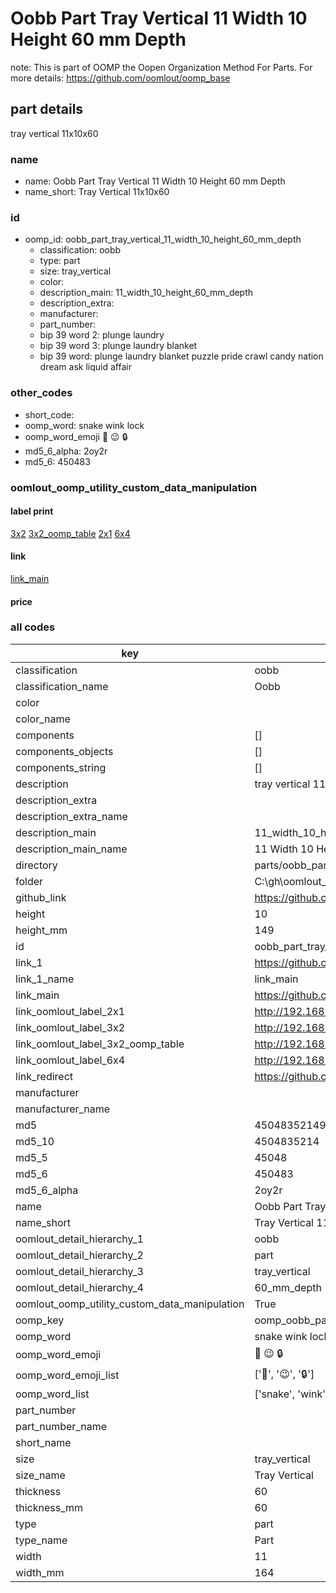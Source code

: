 # Oobb Part Tray Vertical 11 Width 10 Height 60 mm Depth  

note: This is part of OOMP the Oopen Organization Method For Parts. For more details: https://github.com/oomlout/oomp_base

##  part details
  



tray vertical 11x10x60



### name
* name: Oobb Part Tray Vertical 11 Width 10 Height 60 mm Depth
* name_short: Tray Vertical 11x10x60 
### id
* oomp_id: oobb_part_tray_vertical_11_width_10_height_60_mm_depth
  * classification: oobb
  * type: part
  * size: tray_vertical
  * color: 
  * description_main: 11_width_10_height_60_mm_depth
  * description_extra: 
  * manufacturer: 
  * part_number: 
  * bip 39 word 2: plunge laundry
  * bip 39 word 3: plunge laundry blanket
  * bip 39 word: plunge laundry blanket puzzle pride crawl candy nation dream ask liquid affair

### other_codes
* short_code: 
* oomp_word: snake wink lock
* oomp_word_emoji :snake: :wink: :lock:
* md5_6_alpha: 2oy2r
* md5_6: 450483






### oomlout_oomp_utility_custom_data_manipulation
#### label print
[3x2](http://192.168.1.245:1112/?label=oomp%202oy2r)
[3x2_oomp_table](http://192.168.1.108:1112/?label=oomp%202oy2r)
[2x1](http://192.168.1.242:1112/?label=oomp%202oy2r)
[6x4](http://192.168.1.55:1112/?label=oomp%202oy2r)    

#### link

[link_main](https://github.com/oomlout/oomlout_oobb_version_4_generated_parts/tree/main/navigation_oomp/oobb/part/tray_vertical/11_width_10_height_60_mm_depth/part)                              

#### price







### all codes 
| key | value |  
| --- | --- |  
| classification | oobb |  
| classification_name | Oobb |  
| color |  |  
| color_name |  |  
| components | [] |  
| components_objects | [] |  
| components_string | [] |  
| description | tray vertical 11x10x60 |  
| description_extra |  |  
| description_extra_name |  |  
| description_main | 11_width_10_height_60_mm_depth |  
| description_main_name | 11 Width 10 Height 60 mm Depth |  
| directory | parts/oobb_part_tray_vertical_11_width_10_height_60_mm_depth |  
| folder | C:\gh\oomlout_oobb_version_4_generated_parts\parts\oobb_part_tray_vertical_11_width_10_height_60_mm_depth |  
| github_link | https://github.com/oomlout/oomlout_oomp_part_src/tree/main/parts/oobb_part_tray_vertical_11_width_10_height_60_mm_depth |  
| height | 10 |  
| height_mm | 149 |  
| id | oobb_part_tray_vertical_11_width_10_height_60_mm_depth |  
| link_1 | https://github.com/oomlout/oomlout_oobb_version_4_generated_parts/tree/main/navigation_oomp/oobb/part/tray_vertical/11_width_10_height_60_mm_depth/part |  
| link_1_name | link_main |  
| link_main | https://github.com/oomlout/oomlout_oobb_version_4_generated_parts/tree/main/navigation_oomp/oobb/part/tray_vertical/11_width_10_height_60_mm_depth/part |  
| link_oomlout_label_2x1 | http://192.168.1.242:1112/?label=oomp%202oy2r |  
| link_oomlout_label_3x2 | http://192.168.1.245:1112/?label=oomp%202oy2r |  
| link_oomlout_label_3x2_oomp_table | http://192.168.1.108:1112/?label=oomp%202oy2r |  
| link_oomlout_label_6x4 | http://192.168.1.55:1112/?label=oomp%202oy2r |  
| link_redirect | https://github.com/oomlout/oomlout_oobb_version_4_generated_parts/tree/main/parts/oobb_tray_vertical_11_10_60 |  
| manufacturer |  |  
| manufacturer_name |  |  
| md5 | 4504835214934428cad54aee2e9f6d37 |  
| md5_10 | 4504835214 |  
| md5_5 | 45048 |  
| md5_6 | 450483 |  
| md5_6_alpha | 2oy2r |  
| name | Oobb Part Tray Vertical 11 Width 10 Height 60 mm Depth |  
| name_short | Tray Vertical 11x10x60  |  
| oomlout_detail_hierarchy_1 | oobb |  
| oomlout_detail_hierarchy_2 | part |  
| oomlout_detail_hierarchy_3 | tray_vertical |  
| oomlout_detail_hierarchy_4 | 60_mm_depth |  
| oomlout_oomp_utility_custom_data_manipulation | True |  
| oomp_key | oomp_oobb_part_tray_vertical_11_width_10_height_60_mm_depth |  
| oomp_word | snake wink lock |  
| oomp_word_emoji | :snake: :wink: :lock: |  
| oomp_word_emoji_list | [':snake:', ':wink:', ':lock:'] |  
| oomp_word_list | ['snake', 'wink', 'lock'] |  
| part_number |  |  
| part_number_name |  |  
| short_name |  |  
| size | tray_vertical |  
| size_name | Tray Vertical |  
| thickness | 60 |  
| thickness_mm | 60 |  
| type | part |  
| type_name | Part |  
| width | 11 |  
| width_mm | 164 |  
